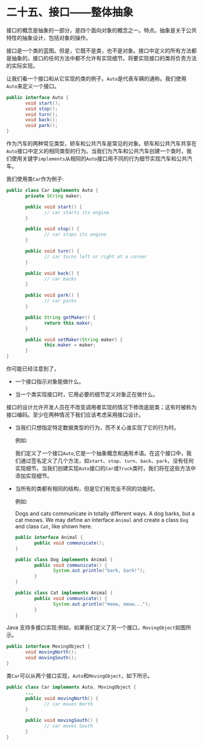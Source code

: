 # 二十五、接口——整体抽象

接口的概念是抽象的一部分，是四个面向对象的概念之一。特点。抽象是关于公共特性的抽象设计，包括对象的操作。

接口是一个类的蓝图。但是，它既不是类，也不是对象。接口中定义的所有方法都是抽象的。接口的任何方法中都不允许有实现细节。将要实现接口的类将负责方法的实际实现。

让我们看一个接口和从它实现的类的例子。`Auto`是代表车辆的通称。我们使用`Auto`来定义一个接口。

```java
public interface Auto {
       void start();
       void stop();
       void turn();
       void back();
       void park();
}

```

作为汽车的两种常见类型，轿车和公共汽车是常见的对象。轿车和公共汽车共享在`Auto`接口中定义的相同类型的行为。当我们为汽车和公共汽车创建一个类时，我们使用关键字`implements`从相同的`Auto`接口用不同的行为细节实现汽车和公共汽车。

我们使用类`Car`作为例子:

```java
public class Car implements Auto {
       private String maker;

       public void start() {
              // car starts its engine
       }

       public void stop() {
              // car stops its engine
       }

       public void turn() {
              // car turns left or right at a corner
       }

       public void back() {
              // car backs
       }

       public void park() {
              // car parks
       }

       public String getMaker() {
              return this.maker;
       }

       public void setMaker(String maker) {
              this.maker = maker;
       }
}

```

你可能已经注意到了，

*   一个接口指示对象能做什么。

*   当一个类实现接口时，它用必要的细节定义对象正在做什么。

接口的设计允许开发人员在不改变调用者实现的情况下修改底层类；这有时被称为接口编码。至少在两种情况下我们应该考虑采用接口设计。

*   当我们只想指定特定数据类型的行为，而不关心谁实现了它的行为时。

    例如:

    我们定义了一个接口`Auto`,它是一个抽象概念和通用术语。在这个接口中，我们通过签名定义了几个方法，如`start`、`stop`、`turn`、`back`、`park`，没有任何实现细节。当我们创建实现`Auto`接口的`Car`或`Truck`类时，我们将在这些方法中添加实现细节。

*   当所有的类都有相同的结构，但是它们有完全不同的功能时。

    例如:

    Dogs and cats communicate in totally different ways. A dog barks, but a cat meows. We may define an interface `Animal` and create a class `Dog` and class `Cat`, like shown here.

    ```java
    public interface Animal {
           public void communicate();
    }

    public class Dog implements Animal {
           public void communicate() {
                  System.out.println("bark, bark!");
           }
    }

    public class Cat implements Animal {
           public void communicate() {
                  System.out.println("meow, meow...");
           }
    }

    ```

Java 支持多接口实现:例如，如果我们定义了另一个接口，`MovingObject`如图所示。

```java
public interface MovingObject {
       void movingNorth();
       void movingSouth();
}

```

类`Car`可以从两个接口实现，`Auto`和`MovingObject`，如下所示。

```java
public class Car implements Auto, MovingObject {
       ...
       public void movingNorth() {
              // car moves North
       }

       public void movingSouth() {
              // car moves South
       }
}

```